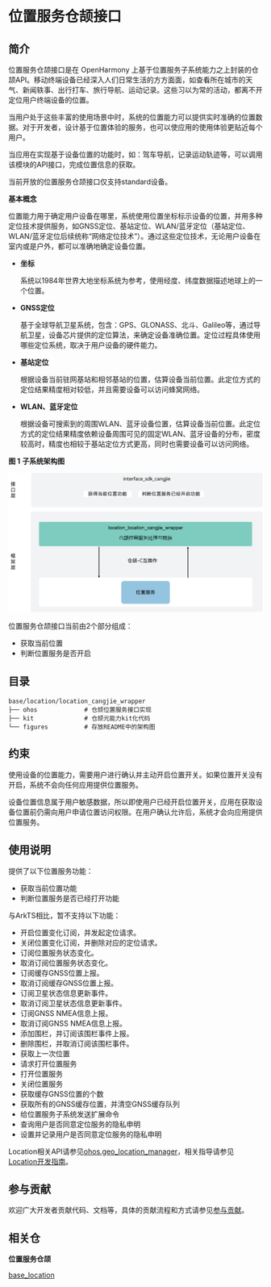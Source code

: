 # 位置服务仓颉接口

## 简介

位置服务仓颉接口是在 OpenHarmony 上基于位置服务子系统能力之上封装的仓颉API。移动终端设备已经深入人们日常生活的方方面面，如查看所在城市的天气、新闻轶事、出行打车、旅行导航、运动记录。这些习以为常的活动，都离不开定位用户终端设备的位置。

当用户处于这些丰富的使用场景中时，系统的位置能力可以提供实时准确的位置数据。对于开发者，设计基于位置体验的服务，也可以使应用的使用体验更贴近每个用户。

当应用在实现基于设备位置的功能时，如：驾车导航，记录运动轨迹等，可以调用该模块的API接口，完成位置信息的获取。

当前开放的位置服务仓颉接口仅支持standard设备。

**基本概念**

位置能力用于确定用户设备在哪里，系统使用位置坐标标示设备的位置，并用多种定位技术提供服务，如GNSS定位、基站定位、WLAN/蓝牙定位（基站定位、WLAN/蓝牙定位后续统称“网络定位技术”）。通过这些定位技术，无论用户设备在室内或是户外，都可以准确地确定设备位置。

-   **坐标**

    系统以1984年世界大地坐标系统为参考，使用经度、纬度数据描述地球上的一个位置。

-   **GNSS定位**

    基于全球导航卫星系统，包含：GPS、GLONASS、北斗、Galileo等，通过导航卫星，设备芯片提供的定位算法，来确定设备准确位置。定位过程具体使用哪些定位系统，取决于用户设备的硬件能力。

-   **基站定位**

    根据设备当前驻网基站和相邻基站的位置，估算设备当前位置。此定位方式的定位结果精度相对较低，并且需要设备可以访问蜂窝网络。

-   **WLAN、蓝牙定位**

    根据设备可搜索到的周围WLAN、蓝牙设备位置，估算设备当前位置。此定位方式的定位结果精度依赖设备周围可见的固定WLAN、蓝牙设备的分布，密度较高时，精度也相较于基站定位方式更高，同时也需要设备可以访问网络。

**图 1** **子系统架构图**  

![](figures/location_cangjie_wrapper_architecture.png)

位置服务仓颉接口当前由2个部分组成：

- 获取当前位置
- 判断位置服务是否开启

## 目录

```
base/location/location_cangjie_wrapper
├── ohos             # 仓颉位置服务接口实现
├── kit              # 仓颉元能力kit化代码
└── figures          # 存放README中的架构图
```

## 约束

使用设备的位置能力，需要用户进行确认并主动开启位置开关。如果位置开关没有开启，系统不会向任何应用提供位置服务。

设备位置信息属于用户敏感数据，所以即使用户已经开启位置开关，应用在获取设备位置前仍需向用户申请位置访问权限。在用户确认允许后，系统才会向应用提供位置服务。

## 使用说明

提供了以下位置服务功能：

- 获取当前位置功能
- 判断位置服务是否已经打开功能

与ArkTS相比，暂不支持以下功能：

- 开启位置变化订阅，并发起定位请求。
- 关闭位置变化订阅，并删除对应的定位请求。
- 订阅位置服务状态变化。
- 取消订阅位置服务状态变化。
- 订阅缓存GNSS位置上报。
- 取消订阅缓存GNSS位置上报。
- 订阅卫星状态信息更新事件。
- 取消订阅卫星状态信息更新事件。
- 订阅GNSS NMEA信息上报。
- 取消订阅GNSS NMEA信息上报。
- 添加围栏，并订阅该围栏事件上报。
- 删除围栏，并取消订阅该围栏事件。
- 获取上一次位置
- 请求打开位置服务
- 打开位置服务
- 关闭位置服务
- 获取缓存GNSS位置的个数
- 获取所有的GNSS缓存位置，并清空GNSS缓存队列
- 给位置服务子系统发送扩展命令
- 查询用户是否同意定位服务的隐私申明
- 设置并记录用户是否同意定位服务的隐私申明

Location相关API请参见[ohos.geo_location_manager](https://gitcode.com/openharmony-sig/arkcompiler_cangjie_ark_interop/tree/master/doc/API_Reference/source_zh_cn/apis/LocationKit)，相关指导请参见[Location开发指南](https://gitcode.com/openharmony-sig/arkcompiler_cangjie_ark_interop/tree/master/doc/Dev_Guide/source_zh_cn/location)。

## 参与贡献

欢迎广大开发者贡献代码、文档等，具体的贡献流程和方式请参见[参与贡献](https://gitcode.com/openharmony/docs/blob/master/zh-cn/contribute/%E5%8F%82%E4%B8%8E%E8%B4%A1%E7%8C%AE.md)。

## 相关仓

**位置服务仓颉**

[base_location](https://gitee.com/openharmony/base_location/blob/master/README.md)
